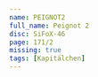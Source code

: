 ```yaml
---
name: PEIGNOT2
full_name: Peignot 2
disc: SiFoX-46
page: 171/2
missing: true
tags: [Kapitälchen]
---
```

